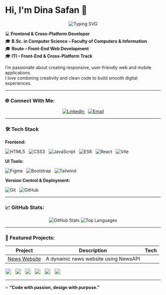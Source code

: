 # Hi, I'm Dina Safan 👋

<p align="center">
  <img src="https://readme-typing-svg.herokuapp.com?size=24&color=6AA6F8&center=true&vCenter=true&width=600&lines=B.Sc.+Computer+Science+🎓;Frontend+Developer+💻;Cross-Platform+Developer+📱;Always+learning+new+things+🚀" alt="Typing SVG">
</p>

💻 **Frontend & Cross-Platform Developer**  
🎓 **B.Sc. in Computer Science – Faculty of Computers & Information**  
🎓 **Route – Front-End Web Development**  
🎓 **ITI – Front-End & Cross-Platform Track**

I’m passionate about creating responsive, user-friendly web and mobile applications.  
I love combining creativity and clean code to build smooth digital experiences.

---

### 🌐 Connect With Me:
<p align="center">
  <a href="https://www.linkedin.com/in/dina-safan-119994209/" target="_blank">
    <img src="https://img.shields.io/badge/LinkedIn-0077B5?style=for-the-badge&logo=linkedin&logoColor=white" alt="LinkedIn">
  </a> &nbsp;
  <a href="mailto:dina.safan83@gmail.com">
    <img src="https://img.shields.io/badge/Email-D14836?style=for-the-badge&logo=gmail&logoColor=white" alt="Email">
  </a>
</p>

---

### 🛠️ Tech Stack

**Frontend:**  
<p>
  <img src="https://img.shields.io/badge/HTML5-E34F26?style=for-the-badge&logo=html5&logoColor=white" alt="HTML5"> &nbsp;
  <img src="https://img.shields.io/badge/CSS3-1572B6?style=for-the-badge&logo=css3&logoColor=white" alt="CSS3"> &nbsp;
  <img src="https://img.shields.io/badge/JavaScript-F7DF1E?style=for-the-badge&logo=javascript&logoColor=black" alt="JavaScript"> &nbsp;
  <img src="https://img.shields.io/badge/ES6-F7DF1E?style=for-the-badge&logo=javascript&logoColor=black" alt="ES6"> &nbsp;
  <img src="https://img.shields.io/badge/React-61DAFB?style=for-the-badge&logo=react&logoColor=black" alt="React"> &nbsp;
  <img src="https://img.shields.io/badge/Vite-646CFF?style=for-the-badge&logo=vite&logoColor=white" alt="Vite">
</p>

**UI Tools:**  
<p>
  <img src="https://img.shields.io/badge/Figma-F24E1E?style=for-the-badge&logo=figma&logoColor=white" alt="Figma"> &nbsp;
  <img src="https://img.shields.io/badge/Bootstrap-7952B3?style=for-the-badge&logo=bootstrap&logoColor=white" alt="Bootstrap"> &nbsp;
  <img src="https://img.shields.io/badge/Tailwind-06B6D4?style=for-the-badge&logo=tailwind-css&logoColor=white" alt="Tailwind">
</p>

**Version Control & Deployment:**  
<p>
  <img src="https://img.shields.io/badge/Git-F05032?style=for-the-badge&logo=git&logoColor=white" alt="Git"> &nbsp;
  <img src="https://img.shields.io/badge/GitHub-181717?style=for-the-badge&logo=github&logoColor=white" alt="GitHub">
</p>

---

### 📈 GitHub Stats:
<p align="center">
  <img src="https://github-readme-stats.vercel.app/api?username=Dina-Safan&show_icons=true&theme=tokyonight" alt="GitHub Stats">
  <img src="https://github-readme-stats.vercel.app/api/top-langs/?username=Dina-Safan&layout=compact&theme=tokyonight" alt="Top Languages">
</p>

---

### 🚀 Featured Projects:

| Project | Description | Tech |
|----------|--------------|------|
| [News Website](https://github.com/Dina-Safan/NewsWebSite) | A dynamic news website using NewsAPI | 
<img src="https://img.shields.io/badge/HTML5-E34F26?style=for-the-badge&logo=html5&logoColor=white" height="20"> &nbsp;
<img src="https://img.shields.io/badge/CSS3-1572B6?style=for-the-badge&logo=css3&logoColor=white" height="20"> &nbsp;
<img src="https://img.shields.io/badge/JavaScript-F7DF1E?style=for-the-badge&logo=javascript&logoColor=black" height="20"> &nbsp;
<img src="https://img.shields.io/badge/ES6-F7DF1E?style=for-the-badge&logo=javascript&logoColor=black" height="20"> &nbsp;
<img src="https://img.shields.io/badge/Bootstrap-7952B3?style=for-the-badge&logo=bootstrap&logoColor=white" height="20"> &nbsp;
<img src="https://img.shields.io/badge/React-61DAFB?style=for-the-badge&logo=react&logoColor=black" height="20">

---

⭐ **“Code with passion, design with purpose.”**
